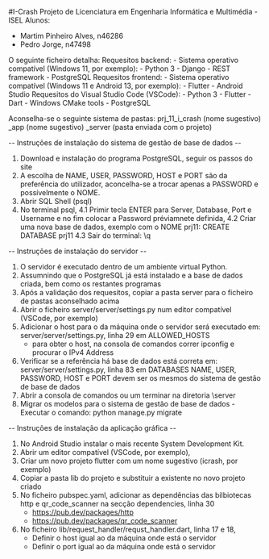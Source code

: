 #I-Crash
Projeto de Licenciatura em Engenharia Informática e Multimédia - ISEL
Alunos:
- Martim Pinheiro Alves, n46286
- Pedro Jorge, n47498


O seguinte ficheiro detalha:
Requesitos backend:
	- Sistema operativo compatível (Windows 11, por exemplo):
	- Python 3
	- Django
	- REST framework
	- PostgreSQL
Requesitos frontend:
	- Sistema operativo compatível (Windows 11 e Android 13, por exemplo):
	- Flutter
	- Android Studio
Requesitos do Visual Studio Code (VSCode):
	- Python 3
	- Flutter
	- Dart
	- Windows CMake tools
	- PostgreSQL


Aconselha-se o seguinte sistema de pastas:
prj_11_i_crash (nome sugestivo)
\_app    (nome sugestivo)
\_server (pasta enviada com o projeto)


-- Instruções de instalação do sistema de gestão de base de dados --
1. Download e instalação do programa PostgreSQL, seguir os passos do site
2. A escolha de NAME, USER, PASSWORD, HOST e PORT são da preferência do utilizador, aconcelha-se
	a trocar apenas a PASSWORD e possívelmente o NOME.
3. Abrir SQL Shell (psql)
4. No terminal psql,
4.1 Primir tecla ENTER para Server, Database, Port e Username e no fim colocar a Password préviamnete 	definida,
4.2 Criar uma nova base de dados, exemplo com o NOME prj11:
	CREATE DATABASE prj11
4.3 Sair do terminal:
	\q


-- Instruções de instalação do servidor --
1. O servidor é executado dentro de um ambiente virtual Python.
2. Assumnindo que o PostgreSQL já está instalado e a base de dados criada, bem como os restantes
	programas
3. Após a validação dos requesitos, copiar a pasta server para o ficheiro de pastas aconselhado acima
4. Abrir o ficheiro server/server/settings.py num editor compatível (VSCode, por exemplo)
5. Adicionar o host para o da máquina onde o servidor será executado em:
	server/server/settings.py, linha 29 em ALLOWED_HOSTS
	- para obter o host, na consola de comandos correr ipconfig e procurar o IPv4 Address
6. Verificar se a referência há base de dados está correta em:
	server/server/settings.py, linha 83 em DATABASES
	NAME, USER, PASSWORD, HOST e PORT devem ser os mesmos do sistema de gestão de base de
	dados
7. Abrir a consola de comandos ou um terminar na diretoria \server
8. Migrar os modelos para o sistema de gestão de base de dados - Executar o comando:
	python manage.py migrate


-- Instruções de instalação da aplicação gráfica --
1. No Android Studio instalar o mais recente System Development Kit.
2. Abrir um editor compatível (VSCode, por exemplo),
3. Criar um novo projeto flutter com um nome sugestivo (icrash, por exemplo)
4. Copiar a pasta lib do projeto e substituir a existente no novo projeto criado
5. No ficheiro pubspec.yaml, adicionar as dependências das bilbiotecas http e qr_code_scanner
	na secção dependencies, linha 30
	- https://pub.dev/packages/http
	- https://pub.dev/packages/qr_code_scanner
6. No ficheiro lib/request_handler/requst_handler.dart, linha 17 e 18,
	- Definir o host igual ao da máquina onde está o servidor
	- Definir o port igual ao da máquina onde está o servidor
